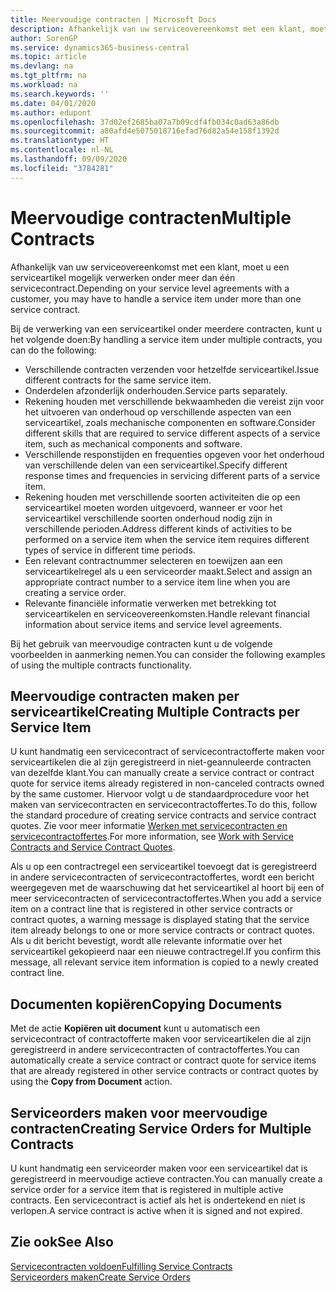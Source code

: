 ```yaml
---
title: Meervoudige contracten | Microsoft Docs
description: Afhankelijk van uw serviceovereenkomst met een klant, moet u een serviceartikel mogelijk verwerken onder meer dan één servicecontract.
author: SorenGP
ms.service: dynamics365-business-central
ms.topic: article
ms.devlang: na
ms.tgt_pltfrm: na
ms.workload: na
ms.search.keywords: ''
ms.date: 04/01/2020
ms.author: edupont
ms.openlocfilehash: 37d02ef2685ba07a7b09cdf4fb034c0ad63a86db
ms.sourcegitcommit: a80afd4e5075018716efad76d82a54e158f1392d
ms.translationtype: HT
ms.contentlocale: nl-NL
ms.lasthandoff: 09/09/2020
ms.locfileid: "3784281"
---
```

# <a name="multiple-contracts"></a><span data-ttu-id="03c6e-103">Meervoudige contracten</span><span class="sxs-lookup"><span data-stu-id="03c6e-103">Multiple Contracts</span></span>
<span data-ttu-id="03c6e-104">Afhankelijk van uw serviceovereenkomst met een klant, moet u een serviceartikel mogelijk verwerken onder meer dan één servicecontract.</span><span class="sxs-lookup"><span data-stu-id="03c6e-104">Depending on your service level agreements with a customer, you may have to handle a service item under more than one service contract.</span></span>  
  
<span data-ttu-id="03c6e-105">Bij de verwerking van een serviceartikel onder meerdere contracten, kunt u het volgende doen:</span><span class="sxs-lookup"><span data-stu-id="03c6e-105">By handling a service item under multiple contracts, you can do the following:</span></span>  
  
* <span data-ttu-id="03c6e-106">Verschillende contracten verzenden voor hetzelfde serviceartikel.</span><span class="sxs-lookup"><span data-stu-id="03c6e-106">Issue different contracts for the same service item.</span></span>  
* <span data-ttu-id="03c6e-107">Onderdelen afzonderlijk onderhouden.</span><span class="sxs-lookup"><span data-stu-id="03c6e-107">Service parts separately.</span></span>  
* <span data-ttu-id="03c6e-108">Rekening houden met verschillende bekwaamheden die vereist zijn voor het uitvoeren van onderhoud op verschillende aspecten van een serviceartikel, zoals mechanische componenten en software.</span><span class="sxs-lookup"><span data-stu-id="03c6e-108">Consider different skills that are required to service different aspects of a service item, such as mechanical components and software.</span></span>  
* <span data-ttu-id="03c6e-109">Verschillende responstijden en frequenties opgeven voor het onderhoud van verschillende delen van een serviceartikel.</span><span class="sxs-lookup"><span data-stu-id="03c6e-109">Specify different response times and frequencies in servicing different parts of a service item.</span></span>  
* <span data-ttu-id="03c6e-110">Rekening houden met verschillende soorten activiteiten die op een serviceartikel moeten worden uitgevoerd, wanneer er voor het serviceartikel verschillende soorten onderhoud nodig zijn in verschillende perioden.</span><span class="sxs-lookup"><span data-stu-id="03c6e-110">Address different kinds of activities to be performed on a service item when the service item requires different types of service in different time periods.</span></span>  
* <span data-ttu-id="03c6e-111">Een relevant contractnummer selecteren en toewijzen aan een serviceartikelregel als u een serviceorder maakt.</span><span class="sxs-lookup"><span data-stu-id="03c6e-111">Select and assign an appropriate contract number to a service item line when you are creating a service order.</span></span>  
* <span data-ttu-id="03c6e-112">Relevante financiële informatie verwerken met betrekking tot serviceartikelen en serviceovereenkomsten.</span><span class="sxs-lookup"><span data-stu-id="03c6e-112">Handle relevant financial information about service items and service level agreements.</span></span>  
  
<span data-ttu-id="03c6e-113">Bij het gebruik van meervoudige contracten kunt u de volgende voorbeelden in aanmerking nemen.</span><span class="sxs-lookup"><span data-stu-id="03c6e-113">You can consider the following examples of using the multiple contracts functionality.</span></span>  
  
## <a name="creating-multiple-contracts-per-service-item"></a><span data-ttu-id="03c6e-114">Meervoudige contracten maken per serviceartikel</span><span class="sxs-lookup"><span data-stu-id="03c6e-114">Creating Multiple Contracts per Service Item</span></span>  
<span data-ttu-id="03c6e-115">U kunt handmatig een servicecontract of servicecontractofferte maken voor serviceartikelen die al zijn geregistreerd in niet-geannuleerde contracten van dezelfde klant.</span><span class="sxs-lookup"><span data-stu-id="03c6e-115">You can manually create a service contract or contract quote for service items already registered in non-canceled contracts owned by the same customer.</span></span> <span data-ttu-id="03c6e-116">Hiervoor volgt u de standaardprocedure voor het maken van servicecontracten en servicecontractoffertes.</span><span class="sxs-lookup"><span data-stu-id="03c6e-116">To do this, follow the standard procedure of creating service contracts and service contract quotes.</span></span> <span data-ttu-id="03c6e-117">Zie voor meer informatie [Werken met servicecontracten en servicecontractoffertes](service-how-to-create-service-contracts-and-service-contract-quotes.md).</span><span class="sxs-lookup"><span data-stu-id="03c6e-117">For more information, see [Work with Service Contracts and Service Contract Quotes](service-how-to-create-service-contracts-and-service-contract-quotes.md).</span></span>  
  
<span data-ttu-id="03c6e-118">Als u op een contractregel een serviceartikel toevoegt dat is geregistreerd in andere servicecontracten of servicecontractoffertes, wordt een bericht weergegeven met de waarschuwing dat het serviceartikel al hoort bij een of meer servicecontracten of servicecontractoffertes.</span><span class="sxs-lookup"><span data-stu-id="03c6e-118">When you add a service item on a contract line that is registered in other service contracts or contract quotes, a warning message is displayed stating that the service item already belongs to one or more service contracts or contract quotes.</span></span> <span data-ttu-id="03c6e-119">Als u dit bericht bevestigt, wordt alle relevante informatie over het serviceartikel gekopieerd naar een nieuwe contractregel.</span><span class="sxs-lookup"><span data-stu-id="03c6e-119">If you confirm this message, all relevant service item information is copied to a newly created contract line.</span></span>  
  
## <a name="copying-documents"></a><span data-ttu-id="03c6e-120">Documenten kopiëren</span><span class="sxs-lookup"><span data-stu-id="03c6e-120">Copying Documents</span></span>  
<span data-ttu-id="03c6e-121">Met de actie **Kopiëren uit document** kunt u automatisch een servicecontract of contractofferte maken voor serviceartikelen die al zijn geregistreerd in andere servicecontracten of contractoffertes.</span><span class="sxs-lookup"><span data-stu-id="03c6e-121">You can automatically create a service contract or contract quote for service items that are already registered in other service contracts or contract quotes by using the **Copy from Document** action.</span></span>  
  
## <a name="creating-service-orders-for-multiple-contracts"></a><span data-ttu-id="03c6e-122">Serviceorders maken voor meervoudige contracten</span><span class="sxs-lookup"><span data-stu-id="03c6e-122">Creating Service Orders for Multiple Contracts</span></span>  
<span data-ttu-id="03c6e-123">U kunt handmatig een serviceorder maken voor een serviceartikel dat is geregistreerd in meervoudige actieve contracten.</span><span class="sxs-lookup"><span data-stu-id="03c6e-123">You can manually create a service order for a service item that is registered in multiple active contracts.</span></span> <span data-ttu-id="03c6e-124">Een servicecontract is actief als het is ondertekend en niet is verlopen.</span><span class="sxs-lookup"><span data-stu-id="03c6e-124">A service contract is active when it is signed and not expired.</span></span>  
  
## <a name="see-also"></a><span data-ttu-id="03c6e-125">Zie ook</span><span class="sxs-lookup"><span data-stu-id="03c6e-125">See Also</span></span>  
[<span data-ttu-id="03c6e-126">Servicecontracten voldoen</span><span class="sxs-lookup"><span data-stu-id="03c6e-126">Fulfilling Service Contracts</span></span>](service-fulfill-service-contracts.md)  
[<span data-ttu-id="03c6e-127">Serviceorders maken</span><span class="sxs-lookup"><span data-stu-id="03c6e-127">Create Service Orders</span></span>](service-how-to-create-service-orders.md)  

